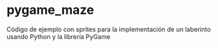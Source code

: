 # pygame_maze
Código de ejemplo con sprites para la implementación de un laberinto usando Python y la librería PyGame
